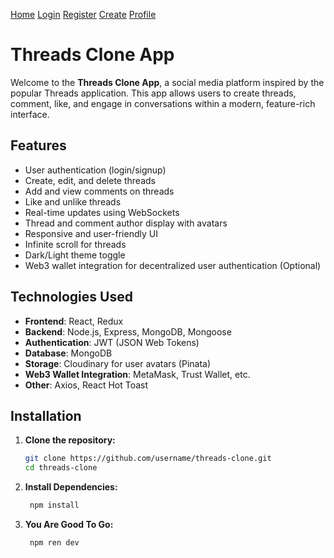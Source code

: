 [Home]('./images/home.png')
[Login]('./images/login.png')
[Register]('./images/register.png')
[Create]('./images/create.png')
[Profile]('./images/profile.png')

# Threads Clone App

Welcome to the **Threads Clone App**, a social media platform inspired by the popular Threads application. This app allows users to create threads, comment, like, and engage in conversations within a modern, feature-rich interface.

## Features

- User authentication (login/signup)
- Create, edit, and delete threads
- Add and view comments on threads
- Like and unlike threads
- Real-time updates using WebSockets
- Thread and comment author display with avatars
- Responsive and user-friendly UI
- Infinite scroll for threads
- Dark/Light theme toggle
- Web3 wallet integration for decentralized user authentication (Optional)

## Technologies Used

- **Frontend**: React, Redux
- **Backend**: Node.js, Express, MongoDB, Mongoose
- **Authentication**: JWT (JSON Web Tokens)
- **Database**: MongoDB
- **Storage**: Cloudinary for user avatars (Pinata)
- **Web3 Wallet Integration**: MetaMask, Trust Wallet, etc.
- **Other**: Axios, React Hot Toast

## Installation

1. **Clone the repository:**

   ```bash
   git clone https://github.com/username/threads-clone.git
   cd threads-clone
   ```

2. **Install Dependencies:**

   ```bash
    npm install
   ```

3. **You Are Good To Go:**

   ```bash
    npm ren dev
   ```
